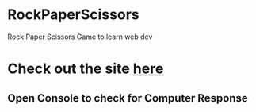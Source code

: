 # RockPaperScissors
Rock Paper Scissors Game to learn web dev

# Check out the site [here](https://aswinsampath1401.github.io/RockPaperScissors/)

## Open Console to check for Computer Response
